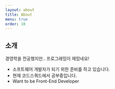 ```yaml
---
layout: about
title: About
menu: true
order: 10
---
```


## 소개

경영학을 전공했지만.. 프로그래밍이 재밌네요!

- 소프트웨어 개발자가 되기 위한 준비를 하고 있습니다.
- 현재 코드스쿼드에서 공부중입니다.
- Want to be Front-End Developer

